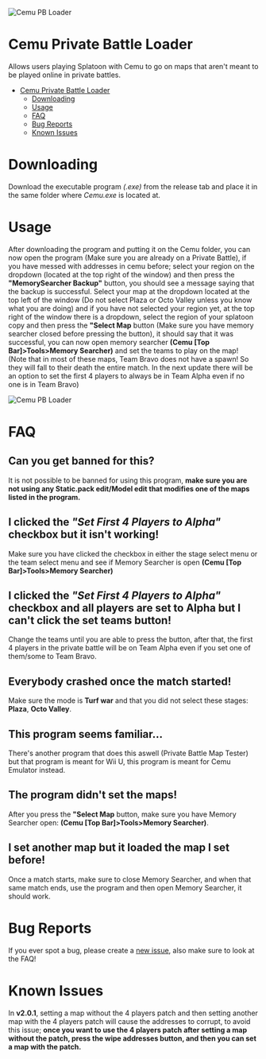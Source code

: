 </p>
  <img src="https://media.discordapp.net/attachments/1023648075937497110/1034236447248625755/icon.png" alt="Cemu PB Loader"/>
</p>

# Cemu Private Battle Loader
Allows users playing Splatoon with Cemu to go on maps that aren't meant to be played online in private battles.

- [Cemu Private Battle Loader](#cemu-private-battle-loader)
  - [Downloading](#downloading)
  - [Usage](#usage)
  - [FAQ](#faq)
  - [Bug Reports](#bug-reports)
  - [Known Issues](#known-issues)

# Downloading
Download the executable program *(.exe)* from the release tab and place it in the same folder where *Cemu.exe* is located at.

# Usage
After downloading the program and putting it on the Cemu folder, you can now open the program (Make sure you are already on a Private Battle), if you have messed with addresses in cemu before; select your region on the dropdown (located at the top right of the window) and then press the **"MemorySearcher Backup"** button, you should see a message saying that the backup is successful. Select your map at the dropdown located at the top left of the window (Do not select Plaza or Octo Valley unless you know what you are doing) and if you have not selected your region yet, at the top right of the window there is a dropdown, select the region of your splatoon copy and then press the **"Select Map** button (Make sure you have memory searcher closed before pressing the button), it should say that it was successful, you can now open memory searcher **(Cemu [Top Bar]>Tools>Memory Searcher)** and set the teams to play on the map! (Note that in most of these maps, Team Bravo does not have a spawn! So they will fall to their death the entire match. In the next update there will be an option to set the first 4 players to always be in Team Alpha even if no one is in Team Bravo)

</p>
  <img src="https://media.discordapp.net/attachments/1023648075937497110/1034278775409614899/unknown.png" alt="Cemu PB Loader"/>
</p>

# FAQ

## Can you get banned for this?
It is not possible to be banned for using this program, **make sure you are not using any Static.pack edit/Model edit that modifies one of the maps listed in the program.**

## I clicked the *"Set First 4 Players to Alpha"* checkbox but it isn't working!
Make sure you have clicked the checkbox in either the stage select menu or the team select menu and see if Memory Searcher is open **(Cemu [Top Bar]>Tools>Memory Searcher)**

## I clicked the *"Set First 4 Players to Alpha"* checkbox and all players are set to Alpha but I can't click the set teams button!
Change the teams until you are able to press the button, after that, the first 4 players in the private battle will be on Team Alpha even if you set one of them/some to Team Bravo.

## Everybody crashed once the match started!
Make sure the mode is **Turf war** and that you did not select these stages: **Plaza**, **Octo Valley**.

## This program seems familiar...
There's another program that does this aswell (Private Battle Map Tester) but that program is meant for Wii U, this program is meant for Cemu Emulator instead.

## The program didn't set the maps!
After you press the **"Select Map** button, make sure you have Memory Searcher open: **(Cemu [Top Bar]>Tools>Memory Searcher)**.

## I set another map but it loaded the map I set before!
Once a match starts, make sure to close Memory Searcher, and when that same match ends, use the program and then open Memory Searcher, it should work.

# Bug Reports
If you ever spot a bug, please create a [new issue](https://github.com/token-canary/Cemu_PrivateBattleLoader/issues), also make sure to look at the FAQ!

# Known Issues
In **v2.0.1**, setting a map without the 4 players patch and then setting another map with the 4 players patch will cause the addresses to corrupt, to avoid this issue; **once you want to use the 4 players patch after setting a map without the patch, press the wipe addresses button, and then you can set a map with the patch.**
